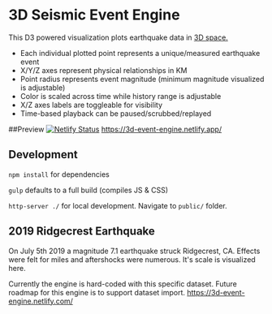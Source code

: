 # 3D Seismic Event Engine
This D3 powered visualization plots earthquake data in [3D space.](https://github.com/Niekes/d3-3d)

* Each individual plotted point represents a unique/measured earthquake event
* X/Y/Z axes represent physical relationships in KM
* Point radius represents event magnitude (minimum magnitude visualized is adjustable)
* Color is scaled across time while history range is adjustable
* X/Z axes labels are toggleable for visibility
* Time-based playback can be paused/scrubbed/replayed

##Preview
[![Netlify Status](https://api.netlify.com/api/v1/badges/8c38e76a-9345-4978-ab2f-dcd53c6d8f6a/deploy-status)](https://app.netlify.com/sites/3d-event-engine/deploys)
https://3d-event-engine.netlify.app/

## Development
`npm install` for dependencies

`gulp` defaults to a full build (compiles JS & CSS)

`http-server ./` for local development. Navigate to `public/` folder.

## 2019 Ridgecrest Earthquake
On July 5th 2019 a magnitude 7.1 earthquake struck Ridgecrest, CA. Effects were felt for miles and aftershocks were numerous. It's scale is visualized here.

Currently the engine is hard-coded with this specific dataset. Future roadmap for this engine is to support dataset import.
https://3d-event-engine.netlify.com/